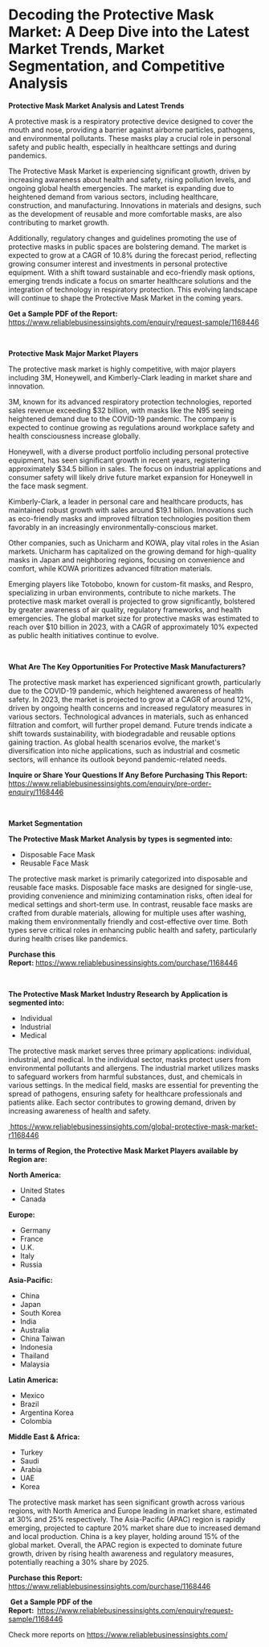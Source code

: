 <p><h1>Decoding the Protective Mask Market: A Deep Dive into the Latest Market Trends, Market Segmentation, and Competitive Analysis</h1></p><p><strong>Protective Mask Market Analysis and Latest Trends</strong></p>
<p><p>A protective mask is a respiratory protective device designed to cover the mouth and nose, providing a barrier against airborne particles, pathogens, and environmental pollutants. These masks play a crucial role in personal safety and public health, especially in healthcare settings and during pandemics.</p><p>The Protective Mask Market is experiencing significant growth, driven by increasing awareness about health and safety, rising pollution levels, and ongoing global health emergencies. The market is expanding due to heightened demand from various sectors, including healthcare, construction, and manufacturing. Innovations in materials and designs, such as the development of reusable and more comfortable masks, are also contributing to market growth. </p><p>Additionally, regulatory changes and guidelines promoting the use of protective masks in public spaces are bolstering demand. The market is expected to grow at a CAGR of 10.8% during the forecast period, reflecting growing consumer interest and investments in personal protective equipment. With a shift toward sustainable and eco-friendly mask options, emerging trends indicate a focus on smarter healthcare solutions and the integration of technology in respiratory protection. This evolving landscape will continue to shape the Protective Mask Market in the coming years.</p></p>
<p><strong>Get a Sample PDF of the Report:&nbsp;</strong> <a href="https://www.reliablebusinessinsights.com/enquiry/request-sample/1168446?utm_campaign=2735&utm_medium=2&utm_source=Github&utm_content=ia&utm_term=29032025&utm_id=protective-mask">https://www.reliablebusinessinsights.com/enquiry/request-sample/1168446</a></p>
<p>&nbsp;</p>
<p><strong>Protective Mask Major Market Players</strong></p>
<p><p>The protective mask market is highly competitive, with major players including 3M, Honeywell, and Kimberly-Clark leading in market share and innovation. </p><p>3M, known for its advanced respiratory protection technologies, reported sales revenue exceeding $32 billion, with masks like the N95 seeing heightened demand due to the COVID-19 pandemic. The company is expected to continue growing as regulations around workplace safety and health consciousness increase globally.</p><p>Honeywell, with a diverse product portfolio including personal protective equipment, has seen significant growth in recent years, registering approximately $34.5 billion in sales. The focus on industrial applications and consumer safety will likely drive future market expansion for Honeywell in the face mask segment.</p><p>Kimberly-Clark, a leader in personal care and healthcare products, has maintained robust growth with sales around $19.1 billion. Innovations such as eco-friendly masks and improved filtration technologies position them favorably in an increasingly environmentally-conscious market.</p><p>Other companies, such as Unicharm and KOWA, play vital roles in the Asian markets. Unicharm has capitalized on the growing demand for high-quality masks in Japan and neighboring regions, focusing on convenience and comfort, while KOWA prioritizes advanced filtration materials.</p><p>Emerging players like Totobobo, known for custom-fit masks, and Respro, specializing in urban environments, contribute to niche markets. The protective mask market overall is projected to grow significantly, bolstered by greater awareness of air quality, regulatory frameworks, and health emergencies. The global market size for protective masks was estimated to reach over $10 billion in 2023, with a CAGR of approximately 10% expected as public health initiatives continue to evolve.</p></p>
<p>&nbsp;</p>
<p><strong>What Are The Key Opportunities For Protective Mask Manufacturers?</strong></p>
<p><p>The protective mask market has experienced significant growth, particularly due to the COVID-19 pandemic, which heightened awareness of health safety. In 2023, the market is projected to grow at a CAGR of around 12%, driven by ongoing health concerns and increased regulatory measures in various sectors. Technological advances in materials, such as enhanced filtration and comfort, will further propel demand. Future trends indicate a shift towards sustainability, with biodegradable and reusable options gaining traction. As global health scenarios evolve, the market's diversification into niche applications, such as industrial and cosmetic sectors, will enhance its outlook beyond pandemic-related needs.</p></p>
<p><strong>Inquire or Share Your Questions If Any Before Purchasing This Report:</strong> <a href="https://www.reliablebusinessinsights.com/enquiry/pre-order-enquiry/1168446?utm_campaign=2735&utm_medium=2&utm_source=Github&utm_content=ia&utm_term=29032025&utm_id=protective-mask">https://www.reliablebusinessinsights.com/enquiry/pre-order-enquiry/1168446</a></p>
<p>&nbsp;</p>
<p><strong>Market Segmentation</strong></p>
<p><strong>The Protective Mask Market Analysis by types is segmented into:</strong></p>
<p><ul><li>Disposable Face Mask</li><li>Reusable Face Mask</li></ul></p>
<p><p>The protective mask market is primarily categorized into disposable and reusable face masks. Disposable face masks are designed for single-use, providing convenience and minimizing contamination risks, often ideal for medical settings and short-term use. In contrast, reusable face masks are crafted from durable materials, allowing for multiple uses after washing, making them environmentally friendly and cost-effective over time. Both types serve critical roles in enhancing public health and safety, particularly during health crises like pandemics.</p></p>
<p><strong>Purchase this Report:&nbsp;</strong><a href="https://www.reliablebusinessinsights.com/purchase/1168446?utm_campaign=2735&utm_medium=2&utm_source=Github&utm_content=ia&utm_term=29032025&utm_id=protective-mask">https://www.reliablebusinessinsights.com/purchase/1168446</a></p>
<p>&nbsp;</p>
<p><strong>The Protective Mask Market Industry Research by Application is segmented into:</strong></p>
<p><ul><li>Individual</li><li>Industrial</li><li>Medical</li></ul></p>
<p><p>The protective mask market serves three primary applications: individual, industrial, and medical. In the individual sector, masks protect users from environmental pollutants and allergens. The industrial market utilizes masks to safeguard workers from harmful substances, dust, and chemicals in various settings. In the medical field, masks are essential for preventing the spread of pathogens, ensuring safety for healthcare professionals and patients alike. Each sector contributes to growing demand, driven by increasing awareness of health and safety.</p></p>
<p><a href="https://www.reliablebusinessinsights.com/global-protective-mask-market-r1168446?utm_campaign=2735&utm_medium=2&utm_source=Github&utm_content=ia&utm_term=29032025&utm_id=protective-mask">&nbsp;https://www.reliablebusinessinsights.com/global-protective-mask-market-r1168446</a></p>
<p><strong>In terms of Region, the Protective Mask Market Players available by Region are:</strong></p>
<p>
    <p> <strong> North America: </strong>
        <ul>
            <li>United States</li>
            <li>Canada</li>
        </ul>
        </p> 
    <p> <strong> Europe: </strong>
        <ul>
            <li>Germany</li>
            <li>France</li>
            <li>U.K.</li>
            <li>Italy</li>
            <li>Russia</li>
        </ul>
        </p> 
    <p> <strong> Asia-Pacific: </strong>
        <ul>
            <li>China</li>
            <li>Japan</li>
            <li>South Korea</li>
            <li>India</li>
            <li>Australia</li>
            <li>China Taiwan</li>
            <li>Indonesia</li>
            <li>Thailand</li>
            <li>Malaysia</li>
        </ul>
        </p> 
    <p> <strong> Latin America: </strong>
        <ul>
            <li>Mexico</li>
            <li>Brazil</li>
            <li>Argentina Korea</li>
            <li>Colombia</li>
        </ul>
        </p> 
    <p> <strong> Middle East & Africa: </strong>
        <ul>
            <li>Turkey</li>
            <li>Saudi</li>
            <li>Arabia</li>
            <li>UAE</li>
            <li>Korea</li>
        </ul>
    </p>
    </p>
<p><p>The protective mask market has seen significant growth across various regions, with North America and Europe leading in market share, estimated at 30% and 25% respectively. The Asia-Pacific (APAC) region is rapidly emerging, projected to capture 20% market share due to increased demand and local production. China is a key player, holding around 15% of the global market. Overall, the APAC region is expected to dominate future growth, driven by rising health awareness and regulatory measures, potentially reaching a 30% share by 2025.</p></p>
<p><strong>Purchase this Report: </strong><a href="https://www.reliablebusinessinsights.com/purchase/1168446?utm_campaign=2735&utm_medium=2&utm_source=Github&utm_content=ia&utm_term=29032025&utm_id=protective-mask">https://www.reliablebusinessinsights.com/purchase/1168446</a></p>
<p>&nbsp;<strong>Get a Sample PDF of the Report:&nbsp;&nbsp;</strong><a href="https://www.reliablebusinessinsights.com/enquiry/request-sample/1168446?utm_campaign=2735&utm_medium=2&utm_source=Github&utm_content=ia&utm_term=29032025&utm_id=protective-mask">https://www.reliablebusinessinsights.com/enquiry/request-sample/1168446</a></p>
<p><strong></strong></p>
<p>Check more reports on <a href="https://www.reliablebusinessinsights.com/?utm_campaign=2735&utm_medium=2&utm_source=Github&utm_content=ia&utm_term=29032025&utm_id=protective-mask">https://www.reliablebusinessinsights.com/</a></p>